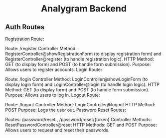 <h1 align="center">Analygram Backend</h1>

## Auth Routes

Registration Route:

Route: /register
Controller Method: RegisterController@showRegistrationForm (to display registration form) and RegisterController@register (to handle registration logic).
HTTP Method: GET (to display form) and POST (to handle form submission).
Purpose: Allows users to register accounts.
Login Route:

Route: /login
Controller Method: LoginController@showLoginForm (to display login form) and LoginController@login (to handle login logic).
HTTP Method: GET (to display form) and POST (to handle form submission).
Purpose: Allows users to log in.
Logout Route:

Route: /logout
Controller Method: LoginController@logout
HTTP Method: POST
Purpose: Logs the user out.
Password Reset Routes:

Routes: /password/reset , /password/reset/{token}
Controller Methods: ResetPasswordController@reset
HTTP Methods: GET and POST
Purpose: Allows users to request and reset their passwords.
